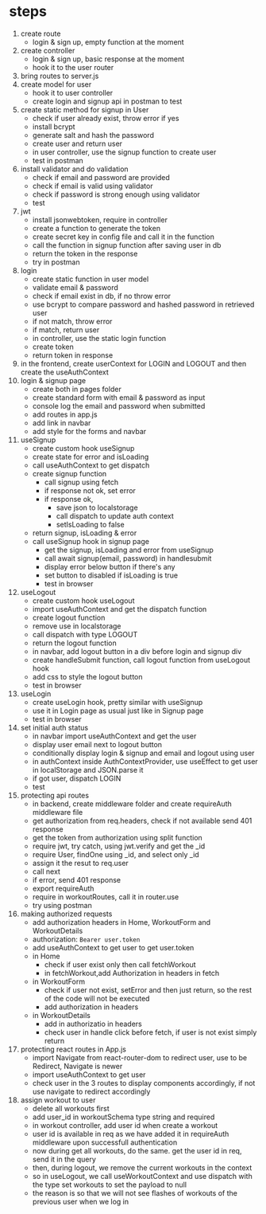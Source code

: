# steps
1. create route
   - login & sign up, empty function at the moment
2. create controller
   - login & sign up, basic response at the moment
   - hook it to the user router
3. bring routes to server.js
4. create model for user
	- hook it to user controller 
	- create login and signup api in postman to test 
5. create static method for signup in User
	- check if user already exist, throw error if yes
	- install bcrypt 
	- generate salt and hash the password
	- create user and return user
	- in user controller, use the signup function to create user
	- test in postman
6. install validator and do validation
	- check if email and password are provided
	- check if email is valid using validator
	- check if password is strong enough using validator
	- test
7. jwt
	- install jsonwebtoken, require in controller
	- create a function to generate the token
	- create secret key in config file and call it in the function
	- call the function in signup function after saving user in db
	- return the token in the response
	- try in postman
8. login
	- create static function in user model
	- validate email & password
	- check if email exist in db, if no throw error
	- use bcrypt to compare password and hashed password in retrieved user
	- if not match, throw error 
	- if match, return user
	- in controller, use the static login function
	- create token
	- return token in response
9. in the frontend, create userContext for LOGIN and LOGOUT 
   and then create the useAuthContext
10. login & signup page
	- create both in pages folder
	- create standard form with email & password as input
	- console log the email and password when submitted
	- add routes in app.js
	- add link in navbar
	- add style for the forms and navbar
11. useSignup
	- create custom hook useSignup
	- create state for error and isLoading
	- call useAuthContext to get dispatch
	- create signup function
		- call signup using fetch
		- if response not ok, set error 
		- if response ok, 
		  - save json to localstorage
		  - call dispatch to update auth context
		  - setIsLoading to false
	- return signup, isLoading & error
	- call useSignup hook in signup page
	  - get the signup, isLoading and error from useSignup
	  - call await signup(email, password) in handlesubmit
	  - display error below button if there's any
	  - set button to disabled if isLoading is true
	  - test in browser
12. useLogout
	- create custom hook useLogout
	- import useAuthContext and get the dispatch function
	- create logout function
	- remove use in localstorage
	- call dispatch with type LOGOUT
	- return the logout function
	- in navbar, add logout button in a div before login and signup div
	- create handleSubmit function, call logout function from useLogout hook
	- add css to style the logout button
	- test in browser
13. useLogin
	- create useLogin hook, pretty similar with useSignup
	- use it in Login page as usual just like in Signup page
	- test in browser
14. set initial auth status
	- in navbar import useAuthContext and get the user
	- display user email next to logout button
	- conditionally display login & signup and email and logout using user
	- in authContext inside AuthContextProvider, use useEffect to get user in localStorage and JSON.parse it
	- if got user, dispatch LOGIN
	- test
15. protecting api routes
	- in backend, create middleware folder and create requireAuth middleware file
	- get authorization from req.headers, check if not available send 401 response
	- get the token from authorization using split function
	- require jwt, try catch, using jwt.verify and get the _id
	- require User, findOne using _id, and select only _id
	- assign it the resut to req.user
	- call next
	- if error, send 401 response
	- export requireAuth
	- require in workoutRoutes, call it in router.use
	- try using postman
16. making authorized requests
	- add authorization headers in Home, WorkoutForm and WorkoutDetails
	- authorization: `Bearer user.token`
	- add useAuthContext to get user to get user.token
	- in Home
		- check if user exist only then call fetchWorkout
		- in fetchWorkout,add Authorization in headers in fetch
	- in WorkoutForm
		- check if user not exist, setError and then just return, so the rest of the code will not be executed
		- add authorization in headers
	- in WorkoutDetails
		- add in authorizatio in headers
		- check user in handle click before fetch, if user is not exist simply return
17. protecting react routes in App.js
	- import Navigate from react-router-dom to redirect user, use to be Redirect, Navigate is newer
	- import useAuthContext to get user
	- check user in the 3 routes to display components accordingly, if not use navigate to redirect accordingly
17. assign workout to user
	- delete all workouts first
	- add user_id in workoutSchema type string and required
	- in workout controller, add user id when create a workout
	- user id is available in req as we have added it in requireAuth middleware upon successfull authentication
	- now during get all workouts, do the same. get the user id in req, send it in the query
	- then, during logout, we remove the current workouts in the context
	- so in useLogout, we call useWorkoutContext and use dispatch with the type set workouts to set the payload to null
	- the reason is so that we will not see flashes of workouts of the previous user when we log in
	


